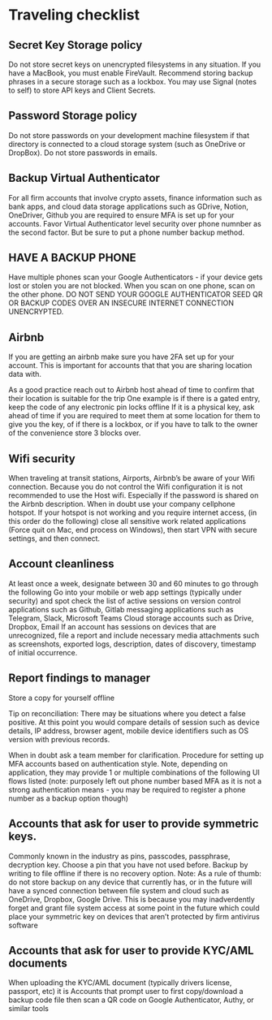 # Traveling checklist 

## Secret Key Storage policy

Do not store secret keys on unencrypted filesystems in any situation. If you have a MacBook, you must enable FireVault. Recommend storing backup phrases in a secure storage such as a lockbox. You may use Signal (notes to self) to store API keys and Client Secrets.

## Password Storage policy

Do not store passwords on your development machine filesystem if that directory is connected to a cloud storage system (such as OneDrive or DropBox). Do not store passwords in emails. 

## Backup Virtual Authenticator

For all firm accounts that involve crypto assets, finance information such as bank apps, and cloud data storage applications such as GDrive, Notion, OneDriver, Github you are required to ensure MFA is set up for your accounts. Favor Virtual Authenticator level security over phone numnber as the second factor. But be sure to put a phone number backup method. 


## HAVE A BACKUP PHONE

Have multiple phones scan your Google Authenticators - if your device gets lost or stolen you are not blocked. When you scan on one phone, scan on the other phone. DO NOT SEND YOUR GOOGLE AUTHENTICATOR SEED QR OR BACKUP CODES OVER AN INSECURE INTERNET CONNECTION UNENCRYPTED.


## Airbnb

If you are getting an airbnb make sure you have 2FA set up for your account. This is important for accounts that that you are sharing location data with. 

As a good practice reach out to Airbnb host ahead of time to confirm that their location is suitable for the trip One example is if there is a gated entry, keep the code of any electronic pin locks offline If it is a physical key, ask ahead of time if you are required to meet them at some location for them to give you the key, of if there is a lockbox, or if you have to talk to the owner of the convenience store 3 blocks over. 

## Wifi security 

When traveling at transit stations, Airports, Airbnb’s be aware of your Wifi connection. Because you do not control the Wifi configuration it is not recommended to use the Host wifi. Especially if the password is shared on the Airbnb description. When in doubt use your company cellphone hotspot. If your hotspot is not working and you require internet access, (in this order do the following) close all sensitive work related applications (Force quit on Mac, end process on Windows), then start VPN with secure settings, and then connect.

##  Account cleanliness 

At least once a week, designate between 30 and 60 minutes to go through the following Go into your mobile or web app settings (typically under security) and spot check the list of active sessions on version control applications such as Github, Gitlab messaging applications such as Telegram, Slack, Microsoft Teams Cloud storage accounts such as Drive, Dropbox, Email If an account has sessions on devices that are unrecognized, file a report and include necessary media attachments such as screenshots, exported logs, description, dates of discovery, timestamp of initial occurrence.

## Report findings to manager 

Store a copy for yourself offline 

Tip on reconciliation: There may be situations where you detect a false positive. At this point you would compare details of session such as device details, IP address, browser agent, mobile device identifiers such as OS version with previous records. 

When in doubt ask a team member for clarification. Procedure for setting up MFA accounts based on authentication style. Note, depending on application, they may provide 1 or multiple combinations of the following UI flows listed (note: purposely left out phone number based MFA as it is not a strong authentication means - you may be required to register a phone number as a backup option though) 

## Accounts that ask for user to provide symmetric keys. 

Commonly known in the industry as pins, passcodes, passphrase, decryption key. Choose a pin that you have not used before. Backup by writing to file offline if there is no recovery option. Note: As a rule of thumb: do not store backup on any device that currently has, or in the future will have a synced connection between file system and cloud such as OneDrive, Dropbox, Google Drive. This is because you may inadverdently forget and grant file system access at some point in the future which could place your symmetric key on devices that aren’t protected by firm antivirus software 

## Accounts that ask for user to provide KYC/AML documents 

When uploading the KYC/AML document (typically drivers license, passport, etc) it is Accounts that prompt user to first copy/download a backup code file then scan a QR code on Google Authenticator, Authy, or similar tools 




